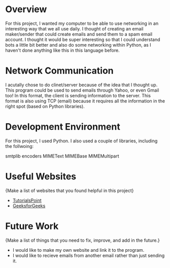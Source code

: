 # Overview

For this project, I wanted my computer to be able to use networking in an interesting way that we all use daily. I thought of creating an email maker/sender that could create emails and send them to a spam email account. I thought it would be super interesting so that I could understand bots a little bit better and also do some networking within Python, as I haven't done anything like this in this language before.

# Network Communication

I acutally chose to do clinet/server because of the idea that I thought up. This program could be used to send emails through Yahoo, or even Gmail too! In this format, the client is sending information to the server. This format is also using TCP (email) because it requires all the information in the right spot (based on Python libraries).

# Development Environment

For this project, I used Python. I also used a couple of libraries, including the follwoing:

smtplib
encoders
MIMEText
MIMEBase
MIMEMultipart

# Useful Websites

{Make a list of websites that you found helpful in this project}
* [TutorialsPoint](https://www.tutorialspoint.com/python/python_networking.htm)
* [GeeksforGeeks](https://www.geeksforgeeks.org/python-network-programming/)

# Future Work

{Make a list of things that you need to fix, improve, and add in the future.}
* I would like to make my own website and link it to the program.
* I would like to recieve emails from another email rather than just sending it.
